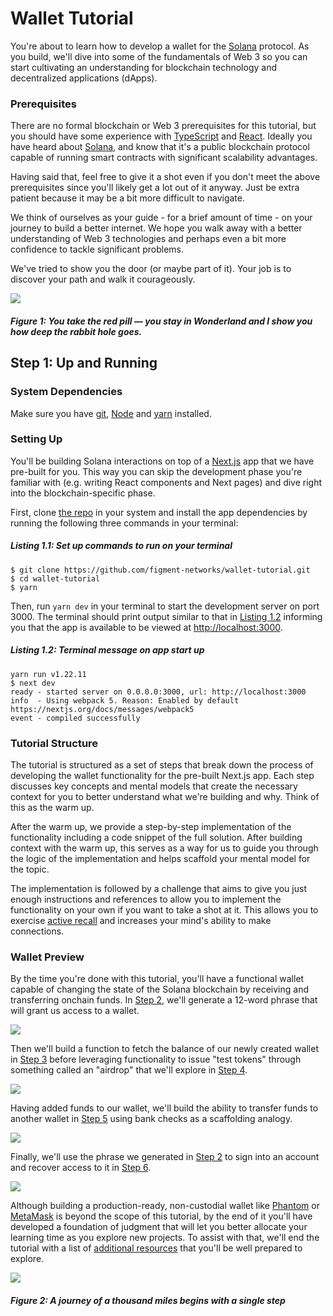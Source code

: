 # Wallet Tutorial

You're about to learn how to develop a wallet for the [Solana](https://solana.com/) protocol. As you build, we'll dive into some of the fundamentals of Web 3 so you can start cultivating an understanding for blockchain technology and decentralized applications (dApps).

### Prerequisites

There are no formal blockchain or Web 3 prerequisites for this tutorial, but you should have some experience with [TypeScript](https://www.typescriptlang.org/) and [React](https://reactjs.org/). Ideally you have heard about [Solana](https://solana.com/), and know that it's a public blockchain protocol capable of running smart contracts with significant scalability advantages.

Having said that, feel free to give it a shot even if you don't meet the above prerequisites since you'll likely get a lot out of it anyway. Just be extra patient because it may be a bit more difficult to navigate.

We think of ourselves as your guide - for a brief amount of time - on your journey to build a better internet. We hope you walk away with a better understanding of Web 3 technologies and perhaps even a bit more confidence to tackle significant problems.

We've tried to show you the door (or maybe part of it). Your job is to discover your path and walk it courageously.

![](https://raw.githubusercontent.com/dgamboa/writing-stage/main/public/cat.jpeg)
##### _Figure 1: You take the red pill — you stay in Wonderland and I show you how deep the rabbit hole goes._

## Step 1: Up and Running

### System Dependencies

Make sure you have [git](https://git-scm.com/book/en/v2/Getting-Started-Installing-Git), [Node](https://nodejs.org/en/) and [yarn](https://yarnpkg.com/getting-started/install) installed.

### Setting Up

You'll be building Solana interactions on top of a [Next.js](https://nextjs.org/) app that we have pre-built for you. This way you can skip the development phase you're familiar with (e.g. writing React components and Next pages) and dive right into the blockchain-specific phase.

First, clone [the repo](https://github.com/figment-networks/wallet-tutorial) in your system and install the app dependencies by running the following three commands in your terminal:

##### _Listing 1.1: Set up commands to run on your terminal_

```
$ git clone https://github.com/figment-networks/wallet-tutorial.git
$ cd wallet-tutorial
$ yarn
```

Then, run `yarn dev` in your terminal to start the development server on port 3000. The terminal should print output similar to that in [Listing 1.2](#listing-12-terminal-message-on-app-start-up) informing you that the app is available to be viewed at [http://localhost:3000](http://localhost:3000).

##### _Listing 1.2: Terminal message on app start up_

```
yarn run v1.22.11
$ next dev
ready - started server on 0.0.0.0:3000, url: http://localhost:3000
info  - Using webpack 5. Reason: Enabled by default https://nextjs.org/docs/messages/webpack5
event - compiled successfully
```

### Tutorial Structure

The tutorial is structured as a set of steps that break down the process of developing the wallet functionality for the pre-built Next.js app. Each step discusses key concepts and mental models that create the necessary context for you to better understand what we're building and why. Think of this as the warm up.

After the warm up, we provide a step-by-step implementation of the functionality including a code snippet of the full solution. After building context with the warm up, this serves as a way for us to guide you through the logic of the implementation and helps scaffold your mental model for the topic.

The implementation is followed by a challenge that aims to give you just enough instructions and references to allow you to implement the functionality on your own if you want to take a shot at it. This allows you to exercise [active recall](https://en.wikipedia.org/wiki/Active_recall) and increases your mind's ability to make connections.

### Wallet Preview

By the time you're done with this tutorial, you'll have a functional wallet capable of changing the state of the Solana blockchain by receiving and transferring onchain funds. In [Step 2](https://learn.figment.io/tutorials/solana-wallet-dapp-step-2), we'll generate a 12-word phrase that will grant us access to a wallet.

![](https://raw.githubusercontent.com/dgamboa/writing-stage/main/public/create.png)

Then we'll build a function to fetch the balance of our newly created wallet in [Step 3](https://learn.figment.io/tutorials/solana-wallet-dapp-step-3) before leveraging functionality to issue "test tokens" through something called an "airdrop" that we'll explore in [Step 4](https://learn.figment.io/tutorials/solana-wallet-dapp-step-4).

![](https://raw.githubusercontent.com/dgamboa/writing-stage/main/public/airdrop.png)

Having added funds to our wallet, we'll build the ability to transfer funds to another wallet in [Step 5](https://learn.figment.io/tutorials/solana-wallet-dapp-step-5) using bank checks as a scaffolding analogy.

![](https://raw.githubusercontent.com/dgamboa/writing-stage/main/public/transfer.png)

Finally, we'll use the phrase we generated in [Step 2](https://learn.figment.io/tutorials/solana-wallet-dapp-step-2) to sign into an account and recover access to it in [Step 6](https://learn.figment.io/tutorials/solana-wallet-dapp-step-6).

![](https://raw.githubusercontent.com/dgamboa/writing-stage/main/public/import.png)

Although building a production-ready, non-custodial wallet like [Phantom](https://phantom.app/) or [MetaMask](https://metamask.io/) is beyond the scope of this tutorial, by the end of it you'll have developed a foundation of judgment that will let you better allocate your learning time as you explore new projects. To assist with that, we'll end the tutorial with a list of [additional resources](#additional-resources) that you'll be well prepared to explore.

![](https://raw.githubusercontent.com/dgamboa/writing-stage/main/public/journey.jpeg)
##### _Figure 2: A journey of a thousand miles begins with a single step_
